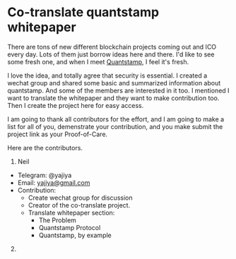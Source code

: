 # Co-translate quantstamp whitepaper

There are tons of new different blockchain projects coming out and ICO every day. Lots of them just borrow ideas here and there. I'd like to see some fresh one, and when I meet [Quantstamp](http://quantstamp.com/), I feel it's fresh. 

I love the idea, and totally agree that security is essential. I created a wechat group and shared some basic and summarized information about quantstamp. And some of the members are interested in it too. I mentioned I want to translate the whitepaper and they want to make contribution too. Then I create the project here for easy access.

I am going to thank all contributors for the effort, and I am going to make a list for all of you, demenstrate your contribution, and you make submit the project link as your Proof-of-Care. 

Here are the contributors. 

1. Neil
- Telegram: @yajiya
- Email: yajiya@gmail.com
- Contribution: 
    - Create wechat group for discussion 
    - Creator of the co-translate project. 
    - Translate whitepaper section: 
        - The Problem
        - Quantstamp​ ​Protocol
        - Quantstamp,​ ​by​ ​example

2. 